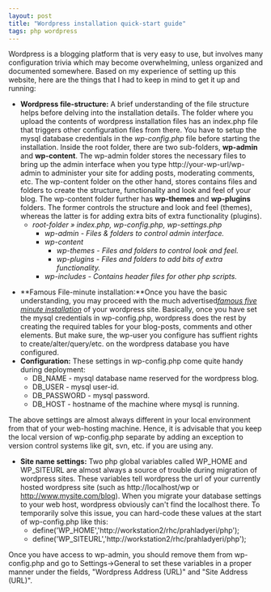 ```yaml
---
layout: post
title: "Wordpress installation quick-start guide"
tags: php wordpress
---
```


Wordpress is a blogging platform that is very easy to use, but involves many configuration trivia which may become overwhelming, unless organized and documented somewhere. Based on my experience of setting up this website, here are the things that I had to keep in mind to get it up and running:<!--more-->

-   **Wordpress file-structure:** A brief understanding of the file structure helps before delving into the installation details. The folder where you upload the contents of wordpress installation files has an index.php file that triggers other configuration files from there. You have to setup the mysql database credentials in the *wp-config.php* file before starting the installation. Inside the root folder, there are two sub-folders, **wp-admin** and **wp-content**. The wp-admin folder stores the necessary files to bring up the admin interface when you type http://your-wp-url/wp-admin to administer your site for adding posts, moderating comments, etc. The wp-content folder on the other hand, stores contains files and folders to create the structure, functionality and look and feel of your blog. The wp-content folder further has **wp-themes** and **wp-plugins** folders. The former controls the structure and look and feel (themes), whereas the latter is for adding extra bits of extra functionality (plugins).
    -   *root-folder » index.php, wp-config.php, wp-settings.php*
        -   *wp-admin - Files & folders to control admin interface.*
        -   *wp-content*
            -   *wp-themes - Files and folders to control look and feel.*
            -   *wp-plugins - Files and folders to add bits of extra functionality.*
        -   *wp-includes - Contains header files for other php scripts.*

<!-- -->

-   **Famous File-minute installation:**Once you have the basic understanding, you may proceed with the much advertised[*famous five minute installation*](http://codex.wordpress.org/Installing_WordPress#Famous_5-Minute_Install "famous five minute installation") of your wordpress site. Basically, once you have set the mysql credentials in wp-config.php, wordpress does the rest by creating the required tables for your blog-posts, comments and other elements. But make sure, the wp-user you configure has suffient rights to create/alter/query/etc. on the wordpress database you have configured.
-   **Configuration:** These settings in wp-config.php come quite handy during deployment:
    -   DB\_NAME - mysql database name reserved for the wordpress blog.
    -   DB\_USER - mysql user-id.
    -   DB\_PASSWORD - mysql password.
    -   DB\_HOST - hostname of the machine where mysql is running.

The above settings are almost always different in your local environment from that of your web-hosting machine. Hence, it is advisable that you keep the local version of wp-config.php separate by adding an exception to version control systems like git, svn, etc. if you are using any.

-   **Site name settings:** Two php global variables called WP\_HOME and WP\_SITEURL are almost always a source of trouble during migration of wordpress sites. These variables tell wordpress the url of your currently hosted wordpress site (such as http://localhost/wp or http://www.mysite.com/blog). When you migrate your database settings to your web host, wordpress obviously can't find the localhost there. To temporarily solve this issue, you can hard-code these values at the start of wp-config.php like this:
    -   define('WP\_HOME','http://workstation2/rhc/prahladyeri/php');
    -   define('WP\_SITEURL','http://workstation2/rhc/prahladyeri/php');

Once you have access to wp-admin, you should remove them from wp-config.php and go to Settings-\>General to set these variables in a proper manner under the fields, "Wordpress Address (URL)" and "Site Address (URL)".

